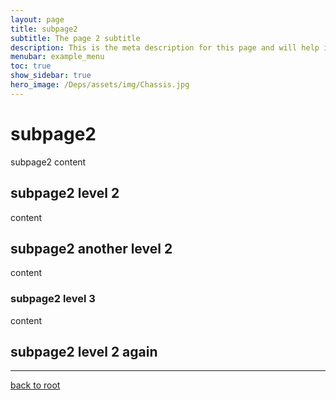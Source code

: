 ```yaml
---
layout: page
title: subpage2
subtitle: The page 2 subtitle
description: This is the meta description for this page and will help it appear in search engines
menubar: example_menu
toc: true
show_sidebar: true
hero_image: /Deps/assets/img/Chassis.jpg
---
```

# subpage2

subpage2 content

## subpage2 level 2

content

## subpage2 another level 2

content

### subpage2 level 3

content

## subpage2 level 2 again
<hr/>

[back to root](.)
